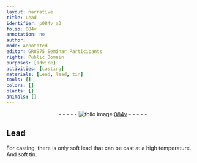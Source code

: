 ```yaml
---
layout: narrative
title: Lead
identifier: p084v_a3
folio: 084v
annotation: no
author:
mode: annotated
editor: GR8975 Seminar Participants
rights: Public Domain
purposes: [advice]
activities: [casting]
materials: [Lead, lead, tin]
tools: []
colors: []
plants: []
animals: []
---
```


 <div class="folio" align="center">- - - - - <a href="http://gallica.bnf.fr/ark:/12148/btv1b10500001g/f174.image" target="_blank"><img src="https://cu-mkp.github.io/GR8975-edition/assets/photo-icon.png" alt="folio image: " style="display:inline-block; margin-bottom:-3px;"/>084v</a> - - - - - </div>  <span class="activity"></span> 

## <span class="material">Lead</span>

  For casting, there is only soft <span class="material">lead</span> that can be cast at a high temperature. And soft <span class="material">tin</span>.  